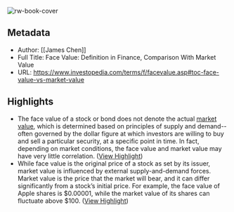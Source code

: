 ![rw-book-cover](https://readwise-assets.s3.amazonaws.com/media/uploaded_book_covers/profile_462572/FaceValue_Final_4196692-blue-df716159955442f3b21edd5_SUMocGY.jpg)

## Metadata
- Author: [[James Chen]]
- Full Title: Face Value: Definition in Finance, Comparison With Market Value
- URL: https://www.investopedia.com/terms/f/facevalue.asp#toc-face-value-vs-market-value

## Highlights
- The face value of a stock or bond does not denote the actual [market value](https://www.investopedia.com/terms/m/marketvalue.asp), which is determined based on principles of supply and demand--often governed by the dollar figure at which investors are willing to buy and sell a particular security, at a specific point in time. In fact, depending on market conditions, the face value and market value may have very little correlation. ([View Highlight](https://read.readwise.io/read/01h1h53d9hwg9nyhf3tzmdh7eb))
- While face value is the original price of a stock as set by its issuer, market value is influenced by external supply-and-demand forces. Market value is the price that the market will bear, and it can differ significantly from a stock’s initial price. For example, the face value of Apple shares is $0.00001, while the market value of its shares can fluctuate above $100. ([View Highlight](https://read.readwise.io/read/01h1h53sz3pb641vnvjyfa30w3))
